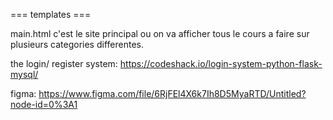 === templates ===

main.html c'est le site principal ou on va afficher tous le cours a faire sur plusieurs categories
differentes.

the login/ register system:
https://codeshack.io/login-system-python-flask-mysql/

figma:
https://www.figma.com/file/6RjFEl4X6k7Ih8D5MyaRTD/Untitled?node-id=0%3A1
